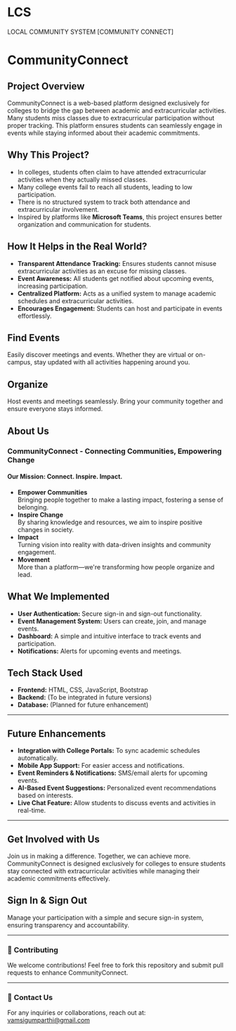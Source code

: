 # LCS
LOCAL COMMUNITY SYSTEM [COMMUNITY CONNECT]
# CommunityConnect

## **Project Overview**
CommunityConnect is a web-based platform designed exclusively for colleges to bridge the gap between academic and extracurricular activities. Many students miss classes due to extracurricular participation without proper tracking. This platform ensures students can seamlessly engage in events while staying informed about their academic commitments.

## **Why This Project?**
- In colleges, students often claim to have attended extracurricular activities when they actually missed classes.
- Many college events fail to reach all students, leading to low participation.
- There is no structured system to track both attendance and extracurricular involvement.
- Inspired by platforms like **Microsoft Teams**, this project ensures better organization and communication for students.

## **How It Helps in the Real World?**
- **Transparent Attendance Tracking:** Ensures students cannot misuse extracurricular activities as an excuse for missing classes.
- **Event Awareness:** All students get notified about upcoming events, increasing participation.
- **Centralized Platform:** Acts as a unified system to manage academic schedules and extracurricular activities.
- **Encourages Engagement:** Students can host and participate in events effortlessly.

## **Find Events**
Easily discover meetings and events. Whether they are virtual or on-campus, stay updated with all activities happening around you.

## **Organize**
Host events and meetings seamlessly. Bring your community together and ensure everyone stays informed.

## **About Us**
### **CommunityConnect - Connecting Communities, Empowering Change**

#### **Our Mission: Connect. Inspire. Impact.**
- **Empower Communities**  
  Bringing people together to make a lasting impact, fostering a sense of belonging.
- **Inspire Change**  
  By sharing knowledge and resources, we aim to inspire positive changes in society.
- **Impact**  
  Turning vision into reality with data-driven insights and community engagement.
- **Movement**  
  More than a platform—we're transforming how people organize and lead.


## **What We Implemented**
- **User Authentication:** Secure sign-in and sign-out functionality.
- **Event Management System:** Users can create, join, and manage events.
- **Dashboard:** A simple and intuitive interface to track events and participation.
- **Notifications:** Alerts for upcoming events and meetings.


## **Tech Stack Used**
- **Frontend:** HTML, CSS, JavaScript, Bootstrap  
- **Backend:** (To be integrated in future versions)  
- **Database:** (Planned for future enhancement)  

---

## **Future Enhancements**
- **Integration with College Portals:** To sync academic schedules automatically.
- **Mobile App Support:** For easier access and notifications.
- **Event Reminders & Notifications:** SMS/email alerts for upcoming events.
- **AI-Based Event Suggestions:** Personalized event recommendations based on interests.
- **Live Chat Feature:** Allow students to discuss events and activities in real-time.

---

## **Get Involved with Us**
Join us in making a difference. Together, we can achieve more. CommunityConnect is designed exclusively for colleges to ensure students stay connected with extracurricular activities while managing their academic commitments effectively.

## **Sign In & Sign Out**
Manage your participation with a simple and secure sign-in system, ensuring transparency and accountability.

---

### 🌟 **Contributing**
We welcome contributions! Feel free to fork this repository and submit pull requests to enhance CommunityConnect.

---

### 📩 **Contact Us**
For any inquiries or collaborations, reach out at: vamsigumparthi@gmail.com

